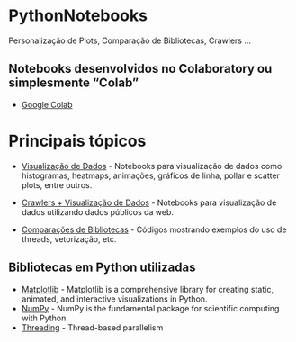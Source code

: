 # PythonNotebooks
Personalização de Plots, Comparação de Bibliotecas, Crawlers ...

## Notebooks desenvolvidos no Colaboratory ou simplesmente “Colab”
* [Google Colab](https://colab.research.google.com/) 

# Principais tópicos

* [Visualização de Dados](https://github.com/Haiga/PythonNotebooks/tree/master/Visualiza%C3%A7%C3%A3o%20de%20Dados) - Notebooks para visualização de dados como histogramas, heatmaps, animações, gráficos de linha, pollar e scatter plots, entre outros.

* [Crawlers + Visualização de Dados](https://github.com/Haiga/PythonNotebooks/tree/master/Crawlers) - Notebooks para visualização de dados utilizando dados públicos da web.

* [Comparações de Bibliotecas](https://github.com/Haiga/PythonNotebooks/tree/master/Compara%C3%A7%C3%A3o%20Bibliotecas%20e%20M%C3%A9todos) - Códigos mostrando exemplos do uso de threads, vetorização, etc.


## Bibliotecas em Python utilizadas

* [Matplotlib](https://matplotlib.org/) - Matplotlib is a comprehensive library for creating static, animated, and interactive visualizations in Python.
* [NumPy](https://numpy.org/) - NumPy is the fundamental package for scientific computing with Python.
* [Threading](https://docs.python.org/3/library/threading.html) - Thread-based parallelism


